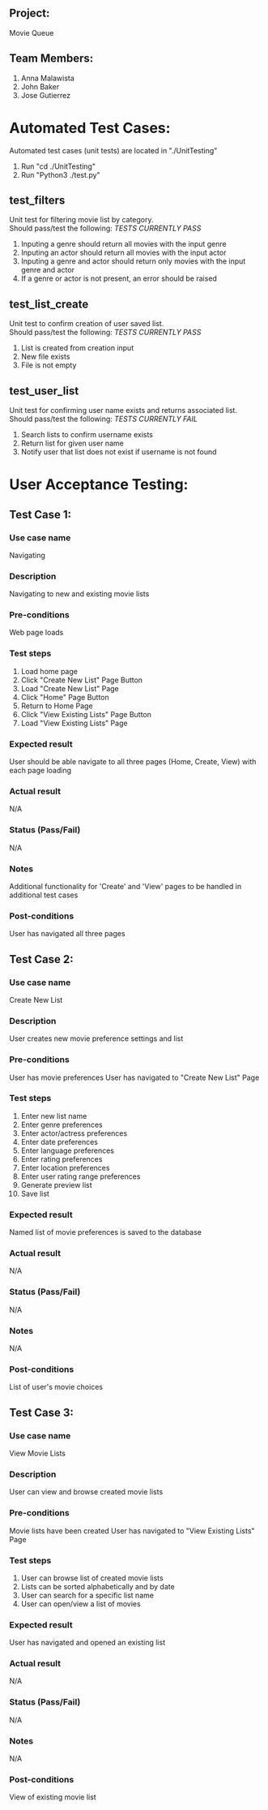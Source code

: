 ## Project:
Movie Queue
## Team Members:
1. Anna Malawista
2. John Baker
3. Jose Gutierrez


# Automated Test Cases:
Automated test cases (unit tests) are located in "./UnitTesting"
1. Run "cd ./UnitTesting"
2. Run "Python3 ./test.py"

## test_filters
Unit test for filtering movie list by category.  
Should pass/test the following: *TESTS CURRENTLY PASS*

1. Inputing a genre should return all movies with the input genre
2. Inputing an actor should return all movies with the input actor
3. Inputing a genre and actor should return only movies with the input genre and actor
4. If a genre or actor is not present, an error should be raised

## test_list_create
Unit test to confirm creation of user saved list.  
Should pass/test the following: *TESTS CURRENTLY PASS*

1. List is created from creation input
2. New file exists
3. File is not empty

## test_user_list
Unit test for confirming user name exists and returns associated list.  
Should pass/test the following: *TESTS CURRENTLY FAIL*

1. Search lists to confirm username exists
2. Return list for given user name
3. Notify user that list does not exist if username is not found


# User Acceptance Testing:

## Test Case 1:
### Use case name
Navigating
### Description
Navigating to new and existing movie lists
### Pre-conditions
Web page loads
### Test steps
1. Load home page
2. Click "Create New List" Page Button
3. Load "Create New List" Page
4. Click "Home" Page Button
5. Return to Home Page
6. Click "View Existing Lists" Page Button
7. Load "View Existing Lists" Page
### Expected result
User should be able navigate to all three pages (Home, Create, View) with each page loading
### Actual result
N/A
### Status (Pass/Fail)
N/A
### Notes
Additional functionality for 'Create' and 'View' pages to be handled in additional test cases
### Post-conditions
User has navigated all three pages


## Test Case 2:
### Use case name
Create New List
### Description
User creates new movie preference settings and list
### Pre-conditions
User has movie preferences
User has navigated to "Create New List" Page
### Test steps
1. Enter new list name
2. Enter genre preferences
3. Enter actor/actress preferences
4. Enter date preferences
5. Enter language preferences
6. Enter rating preferences
7. Enter location preferences
8. Enter user rating range preferences
9. Generate preview list
10. Save list
### Expected result
Named list of movie preferences is saved to the database
### Actual result
N/A
### Status (Pass/Fail)
N/A
### Notes
N/A
### Post-conditions
List of user's movie choices


## Test Case 3:
### Use case name
View Movie Lists
### Description
User can view and browse created movie lists
### Pre-conditions
Movie lists have been created
User has navigated to "View Existing Lists" Page
### Test steps
1. User can browse list of created movie lists
2. Lists can be sorted alphabetically and by date
3. User can search for a specific list name
4. User can open/view a list of movies

### Expected result
User has navigated and opened an existing list
### Actual result
N/A
### Status (Pass/Fail)
N/A
### Notes
N/A
### Post-conditions
View of existing movie list
